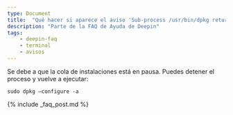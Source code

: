 ```yaml
---
type: Document
title:  "Qué hacer si aparece el aviso 'Sub-process /usr/bin/dpkg returned an error code(1)'"
description: "Parte de la FAQ de Ayuda de Deepin"
tags:
    - deepin-faq
    - terminal
    - avisos
---
```


Se debe a que la cola de instalaciones está en pausa. Puedes detener el proceso y vuelve a ejecutar:

~~~
sudo dpkg –configure -a
~~~

{% include _faq_post.md %}
